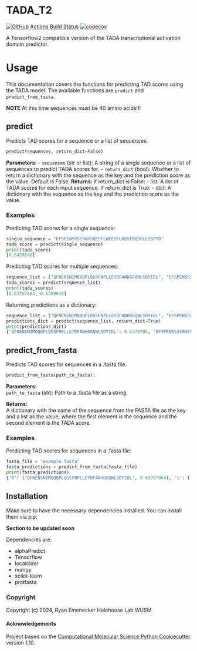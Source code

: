 TADA_T2
==============================
[//]: # (Badges)
[![GitHub Actions Build Status](https://github.com/REPLACE_WITH_OWNER_ACCOUNT/TADA_T2/workflows/CI/badge.svg)](https://github.com/REPLACE_WITH_OWNER_ACCOUNT/TADA_T2/actions?query=workflow%3ACI)
[![codecov](https://codecov.io/gh/REPLACE_WITH_OWNER_ACCOUNT/TADA_T2/branch/main/graph/badge.svg)](https://codecov.io/gh/REPLACE_WITH_OWNER_ACCOUNT/TADA_T2/branch/main)


A Tensorflow2 compatible version of the TADA transcriptional activation domain predictor.

# Usage

This documentation covers the functions for predicting TAD scores using the TADA model. The available functions are `predict` and `predict_from_fasta`.
  
**NOTE** At this time sequences must be 40 amino acids!!!

## predict
  
Predicts TAD scores for a sequence or a list of sequences.
  
```python
predict(sequences, return_dict=False)
```

**Parameters**:
    - ``sequences`` (str or list): A string of a single sequence or a list of sequences to predict TADA scores for.
    - ``return_dict`` (bool): Whether to return a dictionary with the sequence as the key and the prediction score as the value. Default is False.
**Returns**:
if return_dict is False:
    - list: A list of TADA scores for each input sequence.
if return_dict is True:
    - dict: A dictionary with the sequence as the key and the prediction score as the value.

### Examples
Predicting TAD scores for a single sequence:
```python
single_sequence = "EFSPENSSSSSWSSQESFLWEESFLHQSFDQSFLLSSPTD"
tada_score = predict(single_sequence)
print(tada_score)
[0.6459648]
```

Predicting TAD scores for multiple sequences:
```python
sequence_list = ["QFNENSNIMQQQPLQGSFNPLLEYDFANHGGQWLSDYIDL", "EFSPENSSSSSWSSQESFLWEESFLHQSFDQSFLLSSPTD"]
tada_scores = predict(sequence_list)
print(tada_scores)
[0.63707864, 0.6459648]
```

Returning predictions as a dictionary:
```python
sequence_list = ["QFNENSNIMQQQPLQGSFNPLLEYDFANHGGQWLSDYIDL", "EFSPENSSSSSWSSQESFLWEESFLHQSFDQSFLLSSPTD"]
predictions_dict = predict(sequence_list, return_dict=True)
print(predictions_dict)
{'QFNENSNIMQQQPLQGSFNPLLEYDFANHGGQWLSDYIDL': 0.6370786, 'EFSPENSSSSSWSSQESFLWEESFLHQSFDQSFLLSSPTD': 0.6459648}
```

## predict_from_fasta
  
Predicts TAD scores for sequences in a .fasta file.
  

```python
predict_from_fasta(path_to_fasta):
```
  
**Parameters**:  
  ``path_to_fasta`` (str): Path to a .fasta file as a string.

**Returns**:  
  A dictionary with the name of the sequence from the FASTA file as the key and a list as the value, where the first element is the sequence and the second element is the TADA score.

### Examples

Predicting TAD scores for sequences in a .fasta file:
```python
fasta_file = "example.fasta"
fasta_predictions = predict_from_fasta(fasta_file)
print(fasta_predictions)
{'0': ('QFNENSNIMQQQPLQGSFNPLLEYDFANHGGQWLSDYIDL', 0.63707864), '1': ('EFSPENSSSSSWSSQESFLWEESFLHQSFDQSFLLSSPTD', 0.6459648), '2': ('VLPPLSESFDLDSLMSTPMSSPRQNSIEAETNSSTFFDFG', 0.66275495), '3': ('SWLLPNSGKNSGNNNGFSIGDEFLNLVDYSSSDKQFTDQS', 0.5776086)}
```

## Installation

Make sure to have the necessary dependencies installed. You can install them via pip:

**Section to be updated soon**

Dependencies are:
* alphaPredict
* Tensorflow
* localcider
* numpy
* scikit-learn
* protfasta


### Copyright

Copyright (c) 2024, Ryan Emenecker Holehouse Lab WUSM


#### Acknowledgements
 
Project based on the 
[Computational Molecular Science Python Cookiecutter](https://github.com/molssi/cookiecutter-cms) version 1.10.
